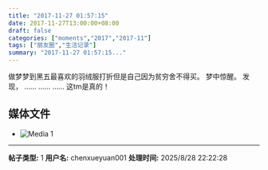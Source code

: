 ```yaml
---
title: "2017-11-27 01:57:15"
date: 2017-11-27T13:00:00+08:00
draft: false
categories: ["moments","2017","2017-11"]
tags: ["朋友圈","生活记录"]
summary: "2017-11-27 01:57:15..."
---
```


做梦梦到黑五最喜欢的羽绒服打折但是自己因为贫穷舍不得买。
梦中惊醒。
发现，
……
……
……
这tm是真的！

## 媒体文件

- ![Media 1](/Moments/photos/2017-11-27/201711270157150.jpg)

---

**帖子类型:** 1
**用户名:** chenxueyuan001
**处理时间:** 2025/8/28 22:22:28